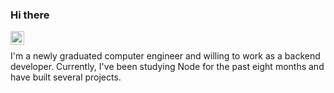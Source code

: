 ### Hi there


<a href="https://www.linkedin.com/in/mert-kaan-guzel/">
  <img align="left" alt="Mert's LinkedIN" width="22px" src="https://upload.wikimedia.org/wikipedia/commons/8/81/LinkedIn_icon.svg" />
</a>

<br />

I'm a newly graduated computer engineer and willing to work as a backend developer. Currently, I've been studying Node for
the past eight months and have built several projects.

